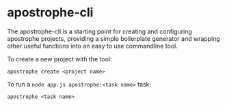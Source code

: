 # apostrophe-cli

The apostrophe-cli is a starting point for creating and configuring apostrophe projects, providing a simple boilerplate generator and wrapping other useful functions into an easy to use commandline tool.

To create a new project with the tool:

    apostrophe create <project name>

To run a `node app.js apostrophe:<task name>` task:

    apostrophe <task name>

